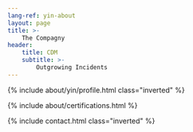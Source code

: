 ```yaml
---
lang-ref: yin-about
layout: page
title: >-
    The Compagny
header:
    title: CDM
    subtitle: >-
        Outgrowing Incidents
---
```


{% include about/yin/profile.html class="inverted" %}

{% include about/certifications.html %}

{% include contact.html class="inverted" %}
